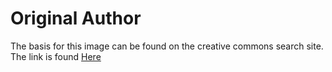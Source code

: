 # Original Author

The basis for this image can be found on the creative commons search site.
The link is found
[Here](https://search.creativecommons.org/photos/63d73432-801a-4217-bf39-016bd7333123)